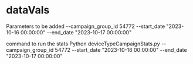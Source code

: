 # dataVals
Parameters to be added
--campaign_group_id 54772 --start_date "2023-10-16 00:00:00" --end_date "2023-10-17 00:00:00"

command to run the stats
Python deviceTypeCampaignStats.py --campaign_group_id 54772 --start_date "2023-10-16 00:00:00" --end_date "2023-10-17 00:00:00"
